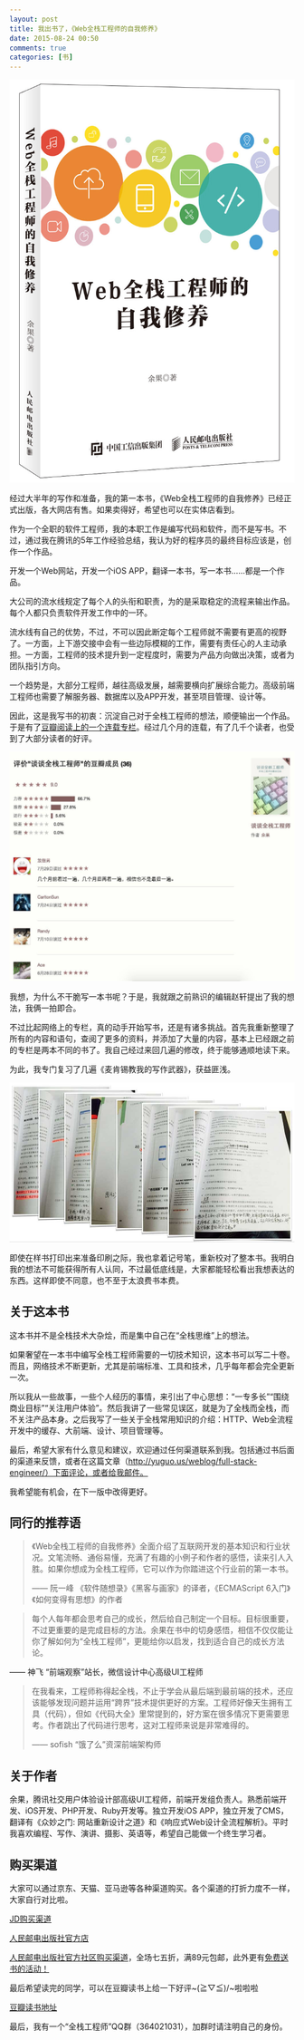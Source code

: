 ```yaml
---
layout: post
title: 我出书了，《Web全栈工程师的自我修养》
date: 2015-08-24 00:50
comments: true
categories: [书]
---
```


![Web全栈工程师的自我修养 "Web全栈工程师的自我修养"](/files/2015/08/full-stack-engineer.jpg)

经过大半年的写作和准备，我的第一本书，《Web全栈工程师的自我修养》已经正式出版，各大网店有售。如果卖得好，希望也可以在实体店看到。

作为一个全职的软件工程师，我的本职工作是编写代码和软件，而不是写书。不过，通过我在腾讯的5年工作经验总结，我认为好的程序员的最终目标应该是，创作一个作品。

开发一个Web网站，开发一个iOS APP，翻译一本书，写一本书……都是一个作品。

大公司的流水线规定了每个人的头衔和职责，为的是采取稳定的流程来输出作品。每个人都只负责软件开发工作中的一环。

流水线有自己的优势，不过，不可以因此断定每个工程师就不需要有更高的视野了。一方面，上下游交接中会有一些边际模糊的工作，需要有责任心的人主动承担。一方面，工程师的技术提升到一定程度时，需要为产品方向做出决策，或者为团队指引方向。

一个趋势是，大部分工程师，越往高级发展，越需要横向扩展综合能力。高级前端工程师也需要了解服务器、数据库以及APP开发，甚至项目管理、设计等。

因此，这是我写书的初衷：沉淀自己对于全栈工程师的想法，顺便输出一个作品。于是有了[豆瓣阅读上的一个连载专栏](http://read.douban.com/column/226077/)。经过几个月的连载，有了几千个读者，也受到了大部分读者的好评。

![豆瓣专栏-谈谈全栈工程师](/files/2015/08/full-stack-1.jpg)

我想，为什么不干脆写一本书呢？于是，我就跟之前熟识的编辑赵轩提出了我的想法，我俩一拍即合。

不过比起网络上的专栏，真的动手开始写书，还是有诸多挑战。首先我重新整理了所有的内容和语句，查阅了更多的资料，并添加了大量的内容，基本上已经跟之前的专栏是两本不同的书了。我自己经过来回几遍的修改，终于能够通顺地读下来。

为此，我专门复习了几遍《麦肯锡教我的写作武器》，获益匪浅。

![修改了好几遍](/files/2015/08/full-stack-2.jpg)

即使在样书打印出来准备印刷之际，我也拿着记号笔，重新校对了整本书。我明白我的想法不可能获得所有人认同，不过最低底线是，大家都能轻松看出我想表达的东西。这样即使不同意，也不至于太浪费书本费。

关于这本书
---

这本书并不是全栈技术大杂烩，而是集中自己在“全栈思维”上的想法。

如果奢望在一本书中编写全栈工程师需要的一切技术知识，这本书可以写二十卷。而且，网络技术不断更新，尤其是前端标准、工具和技术，几乎每年都会完全更新一次。

所以我从一些故事，一些个人经历的事情，来引出了中心思想：“一专多长”“围绕商业目标”“关注用户体验”。然后我讲了一些常见误区，就是为了全栈而全栈，而不关注产品本身。之后我写了一些关于全栈常用知识的介绍：HTTP、Web全流程开发中的缓存、大前端、设计、项目管理等。

最后，希望大家有什么意见和建议，欢迎通过任何渠道联系到我。包括通过书后面的渠道来反馈，或者在这篇文章（http://yuguo.us/weblog/full-stack-engineer/）下面评论，或者给我邮件。

我希望能有机会，在下一版中改得更好。

同行的推荐语
---

>  《Web全栈工程师的自我修养》全面介绍了互联网开发的基本知识和行业状况。文笔流畅、通俗易懂，充满了有趣的小例子和作者的感悟，读来引人入胜。如果你想成为全栈工程师，它可以作为你踏进这个行业前的第一本书。
>
>  —— 阮一峰 《软件随想录》《黑客与画家》的译者，《ECMAScript 6入门》《如何变得有思想》的作者

>  每个人每年都会思考自己的成长，然后给自己制定一个目标。目标很重要，不过更重要的是完成目标的方法。余果在书中的切身感悟，相信不仅仅能让你了解如何为“全栈工程师”，更能给你以启发，找到适合自己的成长方法论。
>
—— 神飞 “前端观察”站长，微信设计中心高级UI工程师


>  在我看来，工程师称得起全栈，不止于学会从最后端到最前端的技术，还应该能够发现问题并运用“跨界”技术提供更好的方案。工程师好像天生拥有工具（代码），但如《代码大全》里常提到的，好方案在很多情况下更需要思考。作者跳出了代码进行思考，这对工程师来说是非常难得的。
>
>  —— sofish “饿了么”资深前端架构师

关于作者
---

余果，腾讯社交用户体验设计部高级UI工程师，前端开发组负责人。熟悉前端开发、iOS开发、PHP开发、Ruby开发等。独立开发iOS APP，独立开发了CMS，翻译有《众妙之门: 网站重新设计之道》和《响应式Web设计全流程解析》。平时我喜欢编程、写作、演讲、摄影、英语等，希望自己能做一个终生学习者。

购买渠道
---

大家可以通过京东、天猫、亚马逊等各种渠道购买。各个渠道的打折力度不一样，大家自行对比啦。

[JD购买渠道](http://item.jd.com/1694552729.html)

[人民邮电出版社官方店](https://detail.tmall.com/item.htm?spm=a220m.1000858.1000725.31.Pua2ED&id=521322424749&areaId=440300&cat_id=2&rn=fda17b9ef3fcf90550be7aa880d8564e&user_id=2145487409&is_b=1)

[人民邮电出版社官方社区购买渠道](http://www.epubit.com.cn/Book/Details/4003)，全场七五折，满89元包邮，此外更有[免费送书的活动！](http://www.epubit.com.cn/article/128)

最后希望读完的同学，可以在豆瓣读书上给一下好评~\(≧▽≦)/~啦啦啦

[豆瓣读书地址](http://book.douban.com/subject/26598045/)

最后，我有一个“全栈工程师”QQ群（364021031），加群时请注明自己的身份。
